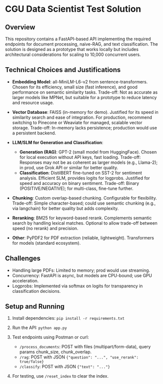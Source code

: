 # CGU Data Scientist Test Solution

## Overview
This repository contains a FastAPI-based API implementing the required endpoints for document processing, naive-RAG, and text classification. The solution is designed as a prototype that works locally but includes architectural considerations for scaling to 10,000 concurrent users.

## Technical Choices and Justifications

- **Embedding Model**: all-MiniLM-L6-v2 from sentence-transformers. Chosen for its efficiency, small size (fast inference), and good performance on semantic similarity tasks. Trade-off: Not as accurate as larger models like MPNet, but suitable for a prototype to reduce latency and resource usage.

- **Vector Database**: FAISS (in-memory for demo). Justified for its speed in similarity search and ease of integration. For production, recommend switching to Pinecone or Weaviate for managed, scalable vector storage. Trade-off: In-memory lacks persistence; production would use a persistent backend.

- **LLM/SLM for Generation and Classification**:
  - **Generation (RAG)**: GPT-2 (small model from HuggingFace). Chosen for local execution without API keys, fast loading. Trade-off: Responses may not be as coherent as larger models (e.g., Llama-2); in prod, use Grok API or similar for better quality.
  - **Classification**: DistilBERT fine-tuned on SST-2 for sentiment analysis. Efficient SLM, provides logits for logprobs. Justified for speed and accuracy on binary sentiment. Trade-off: Binary (POSITIVE/NEGATIVE); for multi-class, fine-tune further.

- **Chunking**: Custom overlap-based chunking. Configurable for flexibility. Trade-off: Simple character-based; could use semantic chunking (e.g., via langchain) for better quality but adds complexity.

- **Reranking**: BM25 for keyword-based rerank. Complements semantic search by handling lexical matches. Optional to allow trade-off between speed (no rerank) and precision.

- **Other**: PyPDF2 for PDF extraction (reliable, lightweight). Transformers for models (standard ecosystem).

## Challenges

- Handling large PDFs: Limited to memory; prod would use streaming.
- Concurrency: FastAPI is async, but models are CPU-bound; use GPU acceleration.
- Logprobs: Implemented via softmax on logits for transparency in classification decisions.

## Setup and Running

1. Install dependencies: `pip install -r requirements.txt`

2. Run the API: `python app.py`

3. Test endpoints using Postman or curl:
   - `/process_documents`: POST with files (multipart/form-data), query params chunk_size, chunk_overlap.
   - `/rag`: POST with JSON `{"question": "...", "use_rerank": true/false}`
   - `/classify`: POST with JSON `{"text": "..."}`

4. For testing, use `/reset_index` to clear the index.
